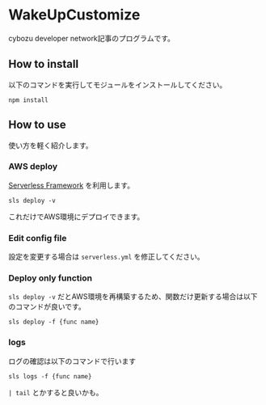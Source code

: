 # WakeUpCustomize

cybozu developer network記事のプログラムです。

## How to install

以下のコマンドを実行してモジュールをインストールしてください。 <br/>

```console
npm install
```

## How to use

使い方を軽く紹介します。

### AWS deploy

[Serverless Framework](https://serverless.com/) を利用します。 <br/>

```console
sls deploy -v
```

これだけでAWS環境にデプロイできます。

### Edit config file

設定を変更する場合は `serverless.yml` を修正してください。

### Deploy only function

`sls deploy -v` だとAWS環境を再構築するため、関数だけ更新する場合は以下のコマンドが良いです。

```console
sls deploy -f {func name}
```

### logs

ログの確認は以下のコマンドで行います

```console
sls logs -f {func name}
```

`| tail` とかすると良いかも。